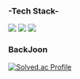 

### -Tech Stack-
<img src="https://img.shields.io/badge/Unity3D-FFFFFF?style=flat-square&logo=Unity&logoColor=white&color=black"/>   <img src="https://img.shields.io/badge/C++-blue.svg?style=flat&logo=c%2B%2B"/>   <img src="https://img.shields.io/badge/CSharp-239120?style=flat-square&logo=C Sharp&logoColor=white"/>


### BackJoon
[![Solved.ac Profile](http://mazassumnida.wtf/api/generate_badge?boj=lionhas99)](https://solved.ac/lionhas99)


<!--
### Programmers
![캡처](https://github.com/rohyunsang/rohyunsang/assets/82229769/a8805d21-1712-4c9b-a2b4-1b609dfdf99f)

2023 07 ~    -->
